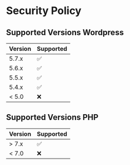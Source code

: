 # Security Policy

## Supported Versions Wordpress


| Version | Supported          |
| ------- | ------------------ |
| 5.7.x   | :white_check_mark: |
| 5.6.x   | :white_check_mark: |
| 5.5.x   | :white_check_mark: |
| 5.4.x   | :white_check_mark: |
| < 5.0   | :x:                |


## Supported Versions PHP

| Version | Supported          |
| ------- | ------------------ |
| > 7.x   | :white_check_mark: |
| < 7.0   | :x:  
